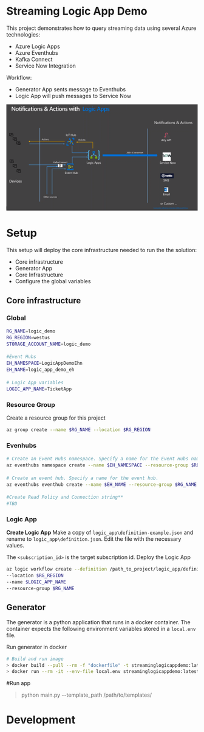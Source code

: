 # Streaming Logic App Demo



This project demonstrates how to query streaming data using several Azure technologies:

- Azure Logic Apps
- Azure Eventhubs
- Kafka Connect
- Service Now Integration

Workflow:

- Generator App sents message to Eventhubs
- Logic App will push messages to Service Now

![Architecture Overview](docs/architecture_overview.png "Architecture Overview")


# Setup

This setup will deploy the core infrastructure needed to run the the solution:

- Core infrastructure
- Generator App
- Core Infrastructure
- Configure the global variables

## Core infrastructure

### Global

```bash
RG_NAME=logic_demo
RG_REGION=westus
STORAGE_ACCOUNT_NAME=logic_demo

#Event Hubs
EH_NAMESPACE=LogicAppDemoEhn
EH_NAME=logic_app_demo_eh

# Logic App variables
LOGIC_APP_NAME=TicketApp


```

### Resource Group

Create a resource group for this project

```bash
az group create --name $RG_NAME --location $RG_REGION
```

### Evenhubs


```bash
# Create an Event Hubs namespace. Specify a name for the Event Hubs namespace.
az eventhubs namespace create --name $EH_NAMESPACE --resource-group $RG_NAME -l $RG_REGION

# Create an event hub. Specify a name for the event hub.
az eventhubs eventhub create --name $EH_NAME --resource-group $RG_NAME --namespace-name $EH_NAMESPACE

#Create Read Policy and Connection string**
#TBD

```

### Logic App

**Create Logic App**
Make a copy of `logic_app\definition-example.json` and rename to `logic_app\definition.json`. Edit the file with the necessary values.

The `<subscription_id>` is the target subscription id.
Deploy the Logic App

```bash
az logic workflow create --definition /path_to_project/logic_app/definition.json
--location $RG_REGION
--name $LOGIC_APP_NAME
--resource-group $RG_NAME
```


## Generator
The generator is a python application that runs in a docker container. The container expects the following environment variables stored in a `local.env` file.

Run generator in docker

```bash
# Build and run image
> docker build --pull --rm -f "dockerfile" -t streaminglogicappdemo:latest "."
> docker run --rm -it --env-file local.env streaminglogicappdemo:latest
```

#Run app
> python main.py --template_path /path/to/templates/

# Development

